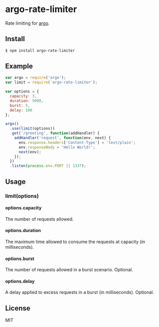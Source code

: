 # argo-rate-limiter

Rate limiting for [argo](https://github.com/argo/argo).

## Install

```bash
$ npm install argo-rate-limiter
```

## Example

```javascript
var argo = require('argo');
var limit = require('argo-rate-limiter');

var options = {
  capacity: 3,
  duration: 5000,
  burst: 5,
  delay: 100 
};

argo()
  .use(limit(options))
  .get('/greeting', function(addHandler) {
    addHandler('request', function(env, next) {
      env.response.headers['Content-Type'] = 'text/plain';
      env.responseBody = 'Hello World!';
      next(env);
    });
  })
  .listen(process.env.PORT || 1337);
```

## Usage

### limit(options)

#### options.capacity

The number of requests allowed.

#### options.duration

The maximum time allowed to consume the requests at capacity (in milliseconds).

#### options.burst

The number of requests allowed in a burst scenario.  Optional.

#### options.delay

A delay applied to excess requests in a burst (in milliseconds).  Optional.

## License

MIT

